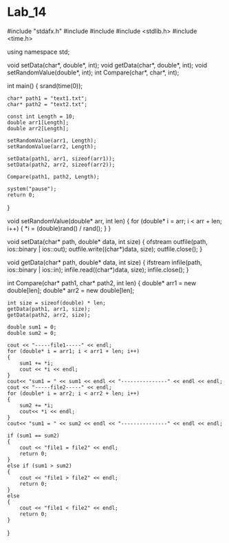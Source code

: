 # Lab_14

#include "stdafx.h"
#include <iostream>
#include <fstream>
#include <stdlib.h>
#include <time.h>

using namespace std;

void setData(char*, double*, int);
void getData(char*, double*, int);
void setRandomValue(double*, int);
int Compare(char*, char*, int);

int main()
{
	srand(time(0));

	char* path1 = "text1.txt";
	char* path2 = "text2.txt";

	const int Length = 10;
	double arr1[Length];
	double arr2[Length];

	setRandomValue(arr1, Length);
	setRandomValue(arr2, Length);

	setData(path1, arr1, sizeof(arr1));
	setData(path2, arr2, sizeof(arr2));

	Compare(path1, path2, Length);

	system("pause");
	return 0;
}

void setRandomValue(double* arr, int len)
{
	for (double* i = arr; i < arr + len; i++)
	{
		*i = (double)rand() / rand();
	}
}

void setData(char* path, double* data, int size)
{
	ofstream outfile(path, ios::binary | ios::out);
	outfile.write((char*)data, size);
	outfile.close();
}

void getData(char* path, double* data, int size)
{
	ifstream infile(path, ios::binary | ios::in);
	infile.read((char*)data, size);
	infile.close();
}

int Compare(char* path1, char* path2, int len)
{
	double* arr1 = new double[len];
	double* arr2 = new double[len];

	int size = sizeof(double) * len;
	getData(path1, arr1, size);
	getData(path2, arr2, size);

	double sum1 = 0;
	double sum2 = 0;

	cout << "-----file1-----" << endl;
	for (double* i = arr1; i < arr1 + len; i++)
	{
		sum1 += *i;
		cout << *i << endl;
	}
	cout<< "sum1 = " << sum1 << endl << "---------------" << endl << endl;
	cout << "-----file2-----" << endl;
	for (double* i = arr2; i < arr2 + len; i++)
	{
		sum2 += *i;
		cout<< *i << endl;
	}
	cout<< "sum1 = " << sum2 << endl << "---------------" << endl << endl;

	if (sum1 == sum2)
	{
		cout << "file1 = file2" << endl;
		return 0;
	}
	else if (sum1 > sum2)
	{
		cout << "file1 > file2" << endl;
		return 0;
	}
	else
	{
		cout << "file1 < file2" << endl;
		return 0;
	}
}

